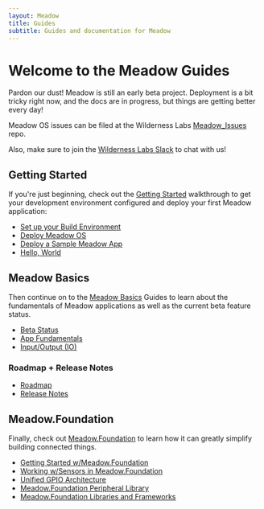 ```yaml
---
layout: Meadow
title: Guides
subtitle: Guides and documentation for Meadow
---
```


# Welcome to the Meadow Guides

Pardon our dust! Meadow is still an early beta project. Deployment is a bit tricky right now, and the docs are in progress, but things are getting better every day!

Meadow OS issues can be filed at the Wilderness Labs [Meadow_Issues](https://github.com/WildernessLabs/Meadow_Issues) repo.

Also, make sure to join the [Wilderness Labs Slack](http://slackinvite.wildernesslabs.co) to chat with us!

## Getting Started

If you're just beginning, check out the [Getting Started](/Guides/Getting_Started) walkthrough to get your development environment configured and deploy your first Meadow application:

 * [Set up your Build Environment](/Guides/Getting_Started/Setup)
 * [Deploy Meadow OS](/Guides/Getting_Started/Deploying_Meadow)
 * [Deploy a Sample Meadow App](/Guides/Getting_Started/Deployment)
 * [Hello, World](/Guides/Getting_Started/Hello_World)

## Meadow Basics

Then continue on to the [Meadow Basics](/Guides/Meadow_Basics) Guides to learn about the fundamentals of Meadow applications as well as the current beta feature status.

 * [Beta Status](/Guides/Meadow_Basics/Status)
 * [App Fundamentals](/Guides/Meadow_Basics/Apps)
 * [Input/Output (IO)](/Guides/Meadow_Basics/IO)

### Roadmap + Release Notes

 * [Roadmap](/Guides/Release_Notes/Roadmap)
 * [Release Notes](/Guides/Release_Notes)

## Meadow.Foundation

Finally, check out [Meadow.Foundation](/Guides/Meadow.Foundation) to learn how it can greatly simplify building connected things.

 * [Getting Started w/Meadow.Foundation](/Guides/Meadow.Foundation/Getting_Started)
 * [Working w/Sensors in Meadow.Foundation](/Guides/Meadow.Foundation/Working_w_Sensors)
 * [Unified GPIO Architecture](/Guides/Meadow.Foundation/Unified_GPIO_Arch)
 * [Meadow.Foundation Peripheral Library](/Guides/Meadow.Foundation/Peripherals)
 * [Meadow.Foundation Libraries and Frameworks](/Guides/Meadow.Foundation/Libraries_and_Frameworks)

